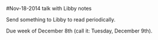 #Nov-18-2014 talk with Libby notes

Send something to Libby to read periodically.

Due week of December 8th (call it: Tuesday, December 9th).

